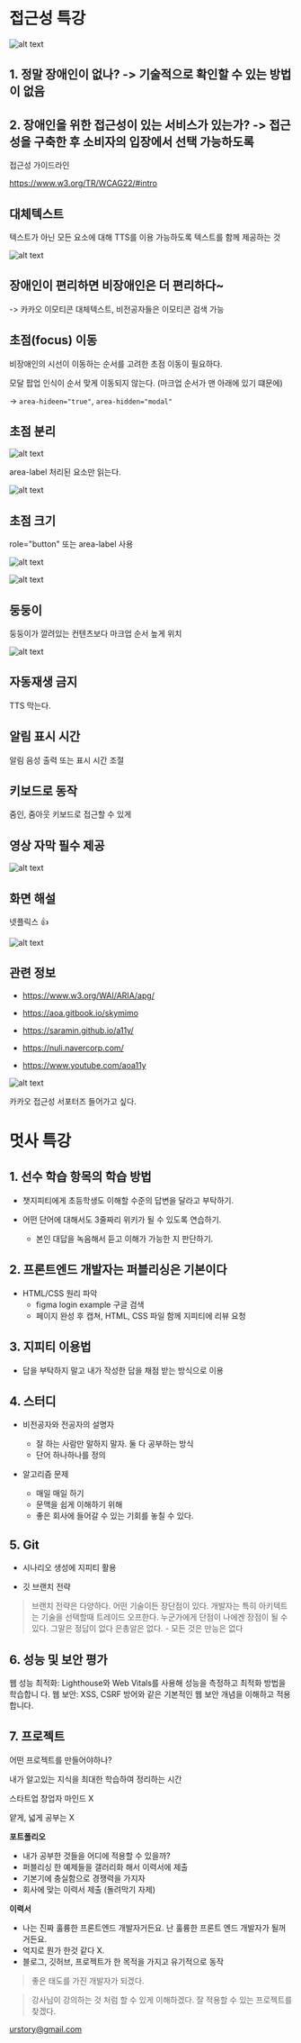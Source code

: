 # 접근성 특강

![alt text](image.png)

## 1. 정말 장애인이 없나? -> 기술적으로 확인할 수 있는 방법이 없음

## 2. 장애인을 위한 접근성이 있는 서비스가 있는가? -> 접근성을 구축한 후 소비자의 입장에서 선택 가능하도록

접근성 가이드라인

https://www.w3.org/TR/WCAG22/#intro

## 대체텍스트

텍스트가 아닌 모든 요소에 대해 TTS를 이용 가능하도록 텍스트를 함께 제공하는 것

![alt text](image-2.png)

## 장애인이 편리하면 비장애인은 더 편리하다~

-> 카카오 이모티콘 대체텍스트, 비전공자들은 이모티콘 검색 가능

## 초점(focus) 이동

비장애인의 시선이 이동하는 순서를 고려한 초점 이동이 필요하다.

모달 팝업 인식이 순서 맞게 이동되지 않는다. (마크업 순서가 맨 아래에 있기 떄문에)

-> `area-hideen="true"`, `area-hidden="modal"`

## 초점 분리

![alt text](image-3.png)

area-label 처리된 요소만 읽는다.

![alt text](image-4.png)

## 초점 크기

role="button" 또는 area-label 사용

![alt text](image-5.png)

![alt text](image-6.png)

## 둥둥이

둥둥이가 깔려있는 컨텐츠보다 마크업 순서 높게 위치

![alt text](image-7.png)

## 자동재생 금지

TTS 막는다.

## 알림 표시 시간

알림 음성 출력 또는 표시 시간 조절

## 키보드로 동작

줌인, 줌아웃 키보드로 접근할 수 있게

## 영상 자막 필수 제공

![alt text](image-8.png)

## 화면 해설

넷플릭스 👍

![alt text](image-9.png)

## 관련 정보

- https://www.w3.org/WAI/ARIA/apg/

- https://aoa.gitbook.io/skymimo

- https://saramin.github.io/a11y/

- https://nuli.navercorp.com/

- https://www.youtube.com/aoa11y

![alt text](image-10.png)

카카오 접근성 서포터즈 들어가고 싶다.

# 멋사 특강

## 1. 선수 학습 항목의 학습 방법

- 챗지피티에게 초등학생도 이해할 수준의 답변을 달라고 부탁하기.

- 어떤 단어에 대해서도 3줄짜리 위키가 될 수 있도록 연습하기.
  - 본인 대답을 녹음해서 듣고 이해가 가능한 지 판단하기.

## 2. 프론트엔드 개발자는 퍼블리싱은 기본이다

- HTML/CSS 원리 파악
  - figma login example 구글 검색
  - 페이지 완성 후 캡쳐, HTML, CSS 파일 함께 지피티에 리뷰 요청

## 3. 지피티 이용법

- 답을 부탁하지 말고 내가 작성한 답을 채점 받는 방식으로 이용

## 4. 스터디

- 비전공자와 전공자의 설명자

  - 잘 하는 사람만 말하지 말자. 둘 다 공부하는 방식
  - 단어 하나하나를 정의

- 알고리즘 문제
  - 매일 매일 하기
  - 문맥을 쉽게 이해하기 위해
  - 좋은 회사에 들어갈 수 있는 기회를 놓칠 수 있다.

## 5. Git

- 시나리오 생성에 지피티 활용

- 깃 브랜치 전략

> 브랜치 전략은 다양하다.
> 어떤 기술이든 장단점이 있다.
> 개발자는 특히 아키텍트는 기술을 선택할때 트레이드 오프한다.
> 누군가에게 단점이 나에겐 장점이 될 수 있다.
> 그말은 정답이 없다
> 은총알은 없다. - 모든 것은 만능은 없다

## 6. 성능 및 보안 평가

웹 성능 최적화: Lighthouse와 Web Vitals를 사용해 성능을 측정하고 최적화 방법을 학습합니
다.
웹 보안: XSS, CSRF 방어와 같은 기본적인 웹 보안 개념을 이해하고 적용합니다.

## 7. 프로젝트

어떤 프로젝트를 만들어야하나?

내가 알고있는 지식을 최대한 학습하여 정리하는 시간

스타트업 창업자 마인드 X

얕게, 넓게 공부는 X

**포트폴리오**

- 내가 공부한 것들을 어디에 적용할 수 있을까?
- 퍼블리싱 한 예제들을 갤러리화 해서 이력서에 제출
- 기본기에 충실함으로 경쟁력을 가지자
- 회사에 맞는 이력서 제출 (돌려막기 자제)

**이력서**

- 나는 진짜 훌륭한 프론트엔드 개발자거든요. 난 훌륭한 프론트 엔드 개발자가 될꺼거든요.
- 억지로 뭔가 한것 같다 X.
- 블로그, 깃허브, 프로젝트가 한 목적을 가지고 유기적으로 동작

> 좋은 태도를 가진 개발자가 되겠다.

> 강사님이 강의하는 것 처럼 할 수 있게 이해하겠다. 잘 적용할 수 있는 프로젝트를 찾겠다.

urstory@gmail.com
